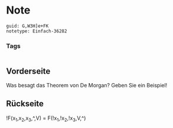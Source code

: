 # Note
```
guid: G,W3H]e+FK
notetype: Einfach-36282
```

### Tags
```
```

## Vorderseite
Was besagt das Theorem von De Morgan? Geben Sie ein Beispiel!

## Rückseite
!F(x<sub>1</sub>,x<sub>2</sub>,x<sub>3</sub>,^,V) =
F(!x<sub>1</sub>,!x<sub>2</sub>,!x<sub>3</sub>,V,^)
